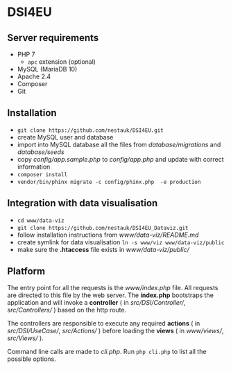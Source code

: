 # DSI4EU

## Server requirements
- PHP 7
    - `apc` extension (optional)
- MySQL (MariaDB 10)
- Apache 2.4
- Composer
- Git

## Installation
- `git clone https://github.com/nestauk/DSI4EU.git`
- create MySQL user and database
- import into MySQL database all the files from _database/migrations_ and _database/seeds_
- copy _config/app.sample.php_ to _config/app.php_ and update with correct information
- `composer install`
- `vendor/bin/phinx migrate -c config/phinx.php  -e production`

## Integration with data visualisation
- `cd www/data-viz`
- `git clone https://github.com/nestauk/DSI4EU_Dataviz.git`
- follow installation instructions from _www/data-viz/README.md_ 
- create symlink for data visualisation `ln -s www/viz www/data-viz/public`
- make sure the **.htaccess** file exists in _www/data-viz/public/_ 

## Platform
The entry point for all the requests is the _www/index.php_ file. 
All requests are directed to this file by the web server. 
The **index.php** bootstraps the application and will invoke a **controller** ( in _src/DSI/Controller/_, _src/Controllers/_ ) 
based on the http route.

The controllers are responsible to execute any required **actions** 
( in _src/DSI/UseCase/_, _src/Actions/_ ) before loading the **views** ( in _www/views/_, _src/Views/_ ).
 
Command line calls are made to _cli.php_. Run `php cli.php` to list all the possible options.
